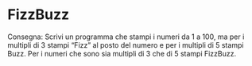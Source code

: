 FizzBuzz
===
Consegna:
Scrivi un programma che stampi i numeri da 1 a 100,
ma per i multipli di 3 stampi “Fizz” al posto del numero e per i multipli di 5 stampi Buzz.
Per i numeri che sono sia multipli di 3 che di 5 stampi FizzBuzz.

